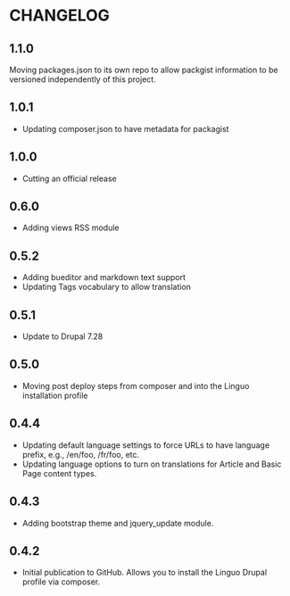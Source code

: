 CHANGELOG
=========

1.1.0
-----
Moving packages.json to its own repo to allow packgist information to be versioned independently of this project.

1.0.1
-----
* Updating composer.json to have metadata for packagist

1.0.0
-----
* Cutting an official release

0.6.0
-----
* Adding views RSS module

0.5.2
-----
* Adding bueditor and markdown text support
* Updating Tags vocabulary to allow translation

0.5.1
-----
* Update to Drupal 7.28

0.5.0
-----
* Moving post deploy steps from composer and into the Linguo installation profile

0.4.4
-----
* Updating default language settings to force URLs to have language prefix, e.g., /en/foo, /fr/foo, etc.
* Updating language options to turn on translations for Article and Basic Page content types.

0.4.3
-----
* Adding bootstrap theme and jquery_update module.

0.4.2
-----
* Initial publication to GitHub. Allows you to install the Linguo Drupal profile via composer.